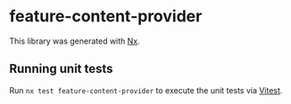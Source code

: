 # feature-content-provider

This library was generated with [Nx](https://nx.dev).

## Running unit tests

Run `nx test feature-content-provider` to execute the unit tests via [Vitest](https://vitest.dev/).
